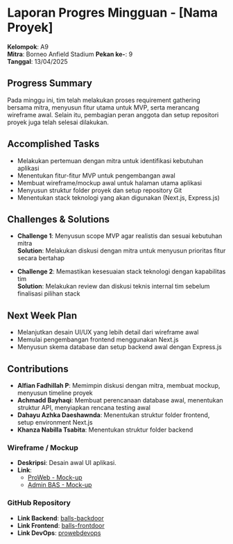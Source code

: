 # Laporan Progres Mingguan - [Nama Proyek]

**Kelompok**: A9  
**Mitra**: Borneo Anfield Stadium
**Pekan ke-**: 9  
**Tanggal**: 13/04/2025

## Progress Summary

Pada minggu ini, tim telah melakukan proses requirement gathering bersama mitra, menyusun fitur utama untuk MVP, serta merancang wireframe awal. Selain itu, pembagian peran anggota dan setup repositori proyek juga telah selesai dilakukan.

## Accomplished Tasks

- Melakukan pertemuan dengan mitra untuk identifikasi kebutuhan aplikasi
- Menentukan fitur-fitur MVP untuk pengembangan awal
- Membuat wireframe/mockup awal untuk halaman utama aplikasi
- Menyusun struktur folder proyek dan setup repository Git
- Menentukan stack teknologi yang akan digunakan (Next.js, Express.js)

## Challenges & Solutions

- **Challenge 1**: Menyusun scope MVP agar realistis dan sesuai kebutuhan mitra  
  **Solution**: Melakukan diskusi dengan mitra untuk menyusun prioritas fitur secara bertahap

- **Challenge 2**: Memastikan kesesuaian stack teknologi dengan kapabilitas tim  
  **Solution**: Melakukan review dan diskusi teknis internal tim sebelum finalisasi pilihan stack

## Next Week Plan

- Melanjutkan desain UI/UX yang lebih detail dari wireframe awal
- Memulai pengembangan frontend menggunakan Next.js
- Menyusun skema database dan setup backend awal dengan Express.js

## Contributions

- **Alfian Fadhillah P**: Memimpin diskusi dengan mitra, membuat mockup, menyusun timeline proyek
- **Achmadd Bayhaqi**: Membuat perencanaan database awal, menentukan struktur API,
  menyiapkan rencana testing awal
- **Dahayu Azhka Daeshawnda**: Menentukan struktur folder frontend, setup environment Next.js
- **Khanza Nabilla Tsabita**: Menentukan struktur folder backend

### Wireframe / Mockup

- **Deskripsi**: Desain awal UI aplikasi.
- **Link**:
  - [ProWeb - Mock-up](https://www.figma.com/design/xEy22akByWa9LvHT4CHZ4G/ProWeb---Mock-up?node-id=0-1&t=NBg7COo7gK9H9btJ-1)
  - [Admin BAS - Mock-up](https://www.figma.com/proto/sHIRHBKkCxOVx5wCYpnv7n/Admin-BAS---Mock-Up?node-id=1-2)

### GitHub Repository

- **Link Backend**: [balls-backdoor](https://github.com/x3naline/balls-backdoor)
- **Link Frontend**: [balls-frontdoor](https://github.com/wounderfvl/balls-frontdoor)
- **Link DevOps**: [prowebdevops](https://github.com/AchmadLyraa/-prowebdevops)
